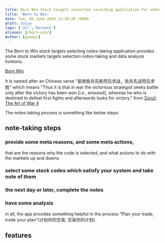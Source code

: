 ```yaml
---
title: Born Win Stock targets selection recording application for android
title: 'Born to Win'
date: Tue, 05 June 2024 12:20:28 +0000
draft: false
tags: ['all','bornwin']
aliases: [/born-win/]
Author: [guanyc]
---
```


The Born to Win stock targets selecting notes-taking application provides
some stock markets targets selection notes-taking and data analysis funtions.

[Born Win](https://play.google.com/store/apps/details?id=com.guanyc.stock.discipline)

It is named after an Chinese verse
"是故胜兵先胜而后求战，败兵先战而后求胜"
which means
"Thus it is that in war the victorious strategist seeks battle only after the victory has been won [i.e., ensured], whereas he who is destined to defeat first fights and afterwards looks for victory."
from [Sūnzǐ: The Art of War 4](https://pages.ucsd.edu/~dkjordan/chin/Suentzyy/Suentzyy04.html)

The notes-taking process is something like below steps:

## note-taking steps
### provide some meta reasons, and some meta actions,
that are the reasons why the code is selected, and what actions to do with the markets up and downs

### select some stock codes which satisfy your system and take note of them

### the next day or later, complete the notes

### have some analysis

in all, the app provides something
helpful in the process "Plan your trade, trade your plan"(计划你的交易, 交易你的计划)

## features
